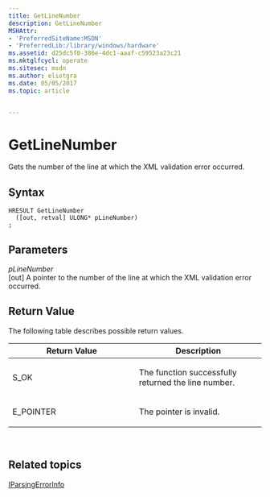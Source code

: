 ```yaml
---
title: GetLineNumber
description: GetLineNumber
MSHAttr:
- 'PreferredSiteName:MSDN'
- 'PreferredLib:/library/windows/hardware'
ms.assetid: d25dc5f0-386e-4dc1-aaaf-c59523a23c21
ms.mktglfcycl: operate
ms.sitesec: msdn
ms.author: eliotgra
ms.date: 05/05/2017
ms.topic: article


---
```


# GetLineNumber


Gets the number of the line at which the XML validation error occurred.

## Syntax


```
HRESULT GetLineNumber
  ([out, retval] ULONG* pLineNumber)
;
```

## Parameters


<a href="" id="plinenumber"></a>*pLineNumber*  
\[out\] A pointer to the number of the line at which the XML validation error occurred.

## Return Value


The following table describes possible return values.

<table>
<colgroup>
<col width="50%" />
<col width="50%" />
</colgroup>
<thead>
<tr class="header">
<th>Return Value</th>
<th>Description</th>
</tr>
</thead>
<tbody>
<tr class="odd">
<td><p>S_OK</p></td>
<td><p>The function successfully returned the line number.</p></td>
</tr>
<tr class="even">
<td><p>E_POINTER</p></td>
<td><p>The pointer is invalid.</p></td>
</tr>
</tbody>
</table>

 

## Related topics


[IParsingErrorInfo](iparsingerrorinfo.md)

 

 







